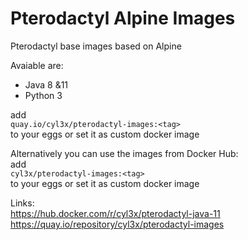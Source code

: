 # Pterodactyl Alpine Images

Pterodactyl base images based on Alpine  

Avaiable are:  
  - Java 8 &11
  - Python 3

  add  
  ```quay.io/cyl3x/pterodactyl-images:<tag>```  
  to your eggs or set it as custom docker image  

Alternatively you can use the images from Docker Hub:    
  add   
  ```cyl3x/pterodactyl-images:<tag>```  
  to your eggs or set it as custom docker image  
  
  
Links:  
https://hub.docker.com/r/cyl3x/pterodactyl-java-11  
https://quay.io/repository/cyl3x/pterodactyl-images  
